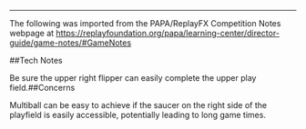 ***
The following was imported from the PAPA/ReplayFX Competition Notes webpage at https://replayfoundation.org/papa/learning-center/director-guide/game-notes/#GameNotes

##Tech Notes
            
Be sure the upper right flipper can easily complete the upper play field.##Concerns
            
Multiball can be easy to achieve if the saucer on the right side of the playfield is easily accessible, potentially leading to long game times.